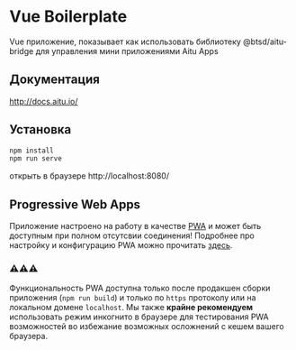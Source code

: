# Vue Boilerplate

Vue приложение, показывает как использовать библиотеку @btsd/aitu-bridge для управления мини приложениями Aitu Apps

## Документация

http://docs.aitu.io/

## Установка

```bash
npm install
npm run serve
```
открыть в браузере  http://localhost:8080/

## Progressive Web Apps

Приложение настроено на работу в качестве [PWA](https://web.dev/what-are-pwas/) и может быть доступным при полном отсутсвии соединения!
Подробнее про настройку и конфигурацию PWA можно прочитать [здесь](https://github.com/vuejs/vue-cli/tree/dev/packages/%40vue/cli-plugin-pwa#configuration).

### ⚠️⚠️⚠️

Функциональность PWA доступна только после продакшен сборки приложения (`npm run build`) и только по `https` протоколу или на локальном домене `localhost`. 
Мы также **крайне рекомендуем** использовать режим инкогнито в браузере для тестирования PWA возможностей во избежание возможных осложнений с кешем вашего браузера.

